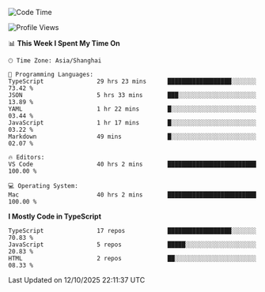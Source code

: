 <!--START_SECTION:waka-->
![Code Time](http://img.shields.io/badge/Code%20Time-8%2C483%20hrs%2057%20mins-blue)

![Profile Views](http://img.shields.io/badge/Profile%20Views-0-blue)

📊 **This Week I Spent My Time On** 

```text
🕑︎ Time Zone: Asia/Shanghai

💬 Programming Languages: 
TypeScript               29 hrs 23 mins      ██████████████████░░░░░░░   73.42 % 
JSON                     5 hrs 33 mins       ███░░░░░░░░░░░░░░░░░░░░░░   13.89 % 
YAML                     1 hr 22 mins        █░░░░░░░░░░░░░░░░░░░░░░░░   03.44 % 
JavaScript               1 hr 17 mins        █░░░░░░░░░░░░░░░░░░░░░░░░   03.22 % 
Markdown                 49 mins             █░░░░░░░░░░░░░░░░░░░░░░░░   02.07 % 

🔥 Editors: 
VS Code                  40 hrs 2 mins       █████████████████████████   100.00 % 

💻 Operating System: 
Mac                      40 hrs 2 mins       █████████████████████████   100.00 % 
```

**I Mostly Code in TypeScript** 

```text
TypeScript               17 repos            ██████████████████░░░░░░░   70.83 % 
JavaScript               5 repos             █████░░░░░░░░░░░░░░░░░░░░   20.83 % 
HTML                     2 repos             ██░░░░░░░░░░░░░░░░░░░░░░░   08.33 % 
```




 Last Updated on 12/10/2025 22:11:37 UTC
<!--END_SECTION:waka-->
